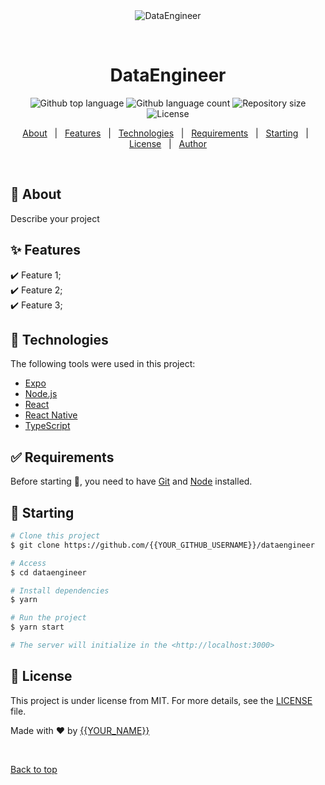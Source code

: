 <div align="center" id="top"> 
  <img src="./.github/app.gif" alt="DataEngineer" />

  &#xa0;

  <!-- <a href="https://dataengineer.netlify.app">Demo</a> -->
</div>

<h1 align="center">DataEngineer</h1>

<p align="center">
  <img alt="Github top language" src="https://img.shields.io/github/languages/top/{{YOUR_GITHUB_USERNAME}}/dataengineer?color=56BEB8">

  <img alt="Github language count" src="https://img.shields.io/github/languages/count/{{YOUR_GITHUB_USERNAME}}/dataengineer?color=56BEB8">

  <img alt="Repository size" src="https://img.shields.io/github/repo-size/{{YOUR_GITHUB_USERNAME}}/dataengineer?color=56BEB8">

  <img alt="License" src="https://img.shields.io/github/license/{{YOUR_GITHUB_USERNAME}}/dataengineer?color=56BEB8">

  <!-- <img alt="Github issues" src="https://img.shields.io/github/issues/{{YOUR_GITHUB_USERNAME}}/dataengineer?color=56BEB8" /> -->

  <!-- <img alt="Github forks" src="https://img.shields.io/github/forks/{{YOUR_GITHUB_USERNAME}}/dataengineer?color=56BEB8" /> -->

  <!-- <img alt="Github stars" src="https://img.shields.io/github/stars/{{YOUR_GITHUB_USERNAME}}/dataengineer?color=56BEB8" /> -->
</p>

<!-- Status -->

<!-- <h4 align="center"> 
	🚧  DataEngineer 🚀 Under construction...  🚧
</h4> 

<hr> -->

<p align="center">
  <a href="#dart-about">About</a> &#xa0; | &#xa0; 
  <a href="#sparkles-features">Features</a> &#xa0; | &#xa0;
  <a href="#rocket-technologies">Technologies</a> &#xa0; | &#xa0;
  <a href="#white_check_mark-requirements">Requirements</a> &#xa0; | &#xa0;
  <a href="#checkered_flag-starting">Starting</a> &#xa0; | &#xa0;
  <a href="#memo-license">License</a> &#xa0; | &#xa0;
  <a href="https://github.com/{{YOUR_GITHUB_USERNAME}}" target="_blank">Author</a>
</p>

<br>

## :dart: About ##

Describe your project

## :sparkles: Features ##

:heavy_check_mark: Feature 1;\
:heavy_check_mark: Feature 2;\
:heavy_check_mark: Feature 3;

## :rocket: Technologies ##

The following tools were used in this project:

- [Expo](https://expo.io/)
- [Node.js](https://nodejs.org/en/)
- [React](https://pt-br.reactjs.org/)
- [React Native](https://reactnative.dev/)
- [TypeScript](https://www.typescriptlang.org/)

## :white_check_mark: Requirements ##

Before starting :checkered_flag:, you need to have [Git](https://git-scm.com) and [Node](https://nodejs.org/en/) installed.

## :checkered_flag: Starting ##

```bash
# Clone this project
$ git clone https://github.com/{{YOUR_GITHUB_USERNAME}}/dataengineer

# Access
$ cd dataengineer

# Install dependencies
$ yarn

# Run the project
$ yarn start

# The server will initialize in the <http://localhost:3000>
```

## :memo: License ##

This project is under license from MIT. For more details, see the [LICENSE](LICENSE.md) file.


Made with :heart: by <a href="https://github.com/{{YOUR_GITHUB_USERNAME}}" target="_blank">{{YOUR_NAME}}</a>

&#xa0;

<a href="#top">Back to top</a>
